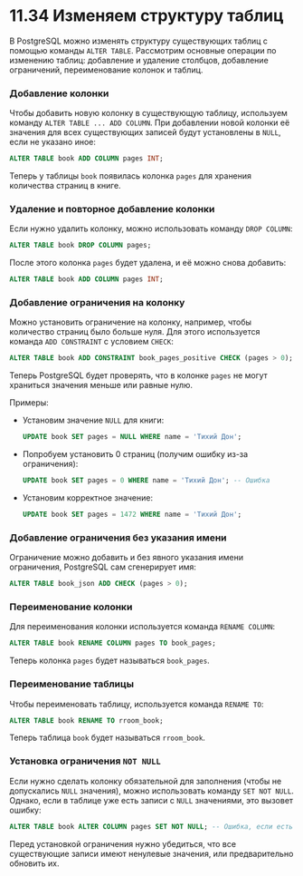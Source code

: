 # 11.34 Изменяем структуру таблиц

В PostgreSQL можно изменять структуру существующих таблиц с помощью команды `ALTER TABLE`. Рассмотрим основные операции по изменению таблиц: добавление и удаление столбцов, добавление ограничений, переименование колонок и таблиц.

### Добавление колонки

Чтобы добавить новую колонку в существующую таблицу, используем команду `ALTER TABLE ... ADD COLUMN`. При добавлении новой колонки её значения для всех существующих записей будут установлены в `NULL`, если не указано иное:

```sql
ALTER TABLE book ADD COLUMN pages INT;
```

Теперь у таблицы `book` появилась колонка `pages` для хранения количества страниц в книге.

### Удаление и повторное добавление колонки

Если нужно удалить колонку, можно использовать команду `DROP COLUMN`:

```sql
ALTER TABLE book DROP COLUMN pages;
```

После этого колонка `pages` будет удалена, и её можно снова добавить:

```sql
ALTER TABLE book ADD COLUMN pages INT;
```

### Добавление ограничения на колонку

Можно установить ограничение на колонку, например, чтобы количество страниц было больше нуля. Для этого используется команда `ADD CONSTRAINT` с условием `CHECK`:

```sql
ALTER TABLE book ADD CONSTRAINT book_pages_positive CHECK (pages > 0);
```

Теперь PostgreSQL будет проверять, что в колонке `pages` не могут храниться значения меньше или равные нулю.

Примеры:

- Установим значение `NULL` для книги:
    
    ```sql
    UPDATE book SET pages = NULL WHERE name = 'Тихий Дон';
    ```
    
- Попробуем установить 0 страниц (получим ошибку из-за ограничения):
    
    ```sql
    UPDATE book SET pages = 0 WHERE name = 'Тихий Дон'; -- Ошибка
    ```
    
- Установим корректное значение:
    
    ```sql
    UPDATE book SET pages = 1472 WHERE name = 'Тихий Дон';
    ```
    

### Добавление ограничения без указания имени

Ограничение можно добавить и без явного указания имени ограничения, PostgreSQL сам сгенерирует имя:

```sql
ALTER TABLE book_json ADD CHECK (pages > 0);
```

### Переименование колонки

Для переименования колонки используется команда `RENAME COLUMN`:

```sql
ALTER TABLE book RENAME COLUMN pages TO book_pages;
```

Теперь колонка `pages` будет называться `book_pages`.

### Переименование таблицы

Чтобы переименовать таблицу, используется команда `RENAME TO`:

```sql
ALTER TABLE book RENAME TO rroom_book;
```

Теперь таблица `book` будет называться `rroom_book`.

### Установка ограничения `NOT NULL`

Если нужно сделать колонку обязательной для заполнения (чтобы не допускались `NULL` значения), можно использовать команду `SET NOT NULL`. Однако, если в таблице уже есть записи с `NULL` значениями, это вызовет ошибку:

```sql
ALTER TABLE book ALTER COLUMN pages SET NOT NULL; -- Ошибка, если есть NULL
```

Перед установкой ограничения нужно убедиться, что все существующие записи имеют ненулевые значения, или предварительно обновить их.